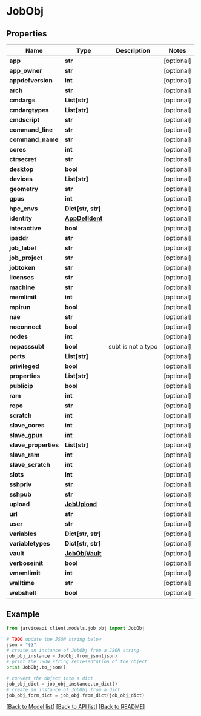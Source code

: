# JobObj


## Properties
Name | Type | Description | Notes
------------ | ------------- | ------------- | -------------
**app** | **str** |  | [optional] 
**app_owner** | **str** |  | [optional] 
**appdefversion** | **int** |  | [optional] 
**arch** | **str** |  | [optional] 
**cmdargs** | **List[str]** |  | [optional] 
**cmdargtypes** | **List[str]** |  | [optional] 
**cmdscript** | **str** |  | [optional] 
**command_line** | **str** |  | [optional] 
**command_name** | **str** |  | [optional] 
**cores** | **int** |  | [optional] 
**ctrsecret** | **str** |  | [optional] 
**desktop** | **bool** |  | [optional] 
**devices** | **List[str]** |  | [optional] 
**geometry** | **str** |  | [optional] 
**gpus** | **int** |  | [optional] 
**hpc_envs** | **Dict[str, str]** |  | [optional] 
**identity** | [**AppDefIdent**](AppDefIdent.md) |  | [optional] 
**interactive** | **bool** |  | [optional] 
**ipaddr** | **str** |  | [optional] 
**job_label** | **str** |  | [optional] 
**job_project** | **str** |  | [optional] 
**jobtoken** | **str** |  | [optional] 
**licenses** | **str** |  | [optional] 
**machine** | **str** |  | [optional] 
**memlimit** | **int** |  | [optional] 
**mpirun** | **bool** |  | [optional] 
**nae** | **str** |  | [optional] 
**noconnect** | **bool** |  | [optional] 
**nodes** | **int** |  | [optional] 
**nopasssubt** | **bool** | subt is not a typo | [optional] 
**ports** | **List[str]** |  | [optional] 
**privileged** | **bool** |  | [optional] 
**properties** | **List[str]** |  | [optional] 
**publicip** | **bool** |  | [optional] 
**ram** | **int** |  | [optional] 
**repo** | **str** |  | [optional] 
**scratch** | **int** |  | [optional] 
**slave_cores** | **int** |  | [optional] 
**slave_gpus** | **int** |  | [optional] 
**slave_properties** | **List[str]** |  | [optional] 
**slave_ram** | **int** |  | [optional] 
**slave_scratch** | **int** |  | [optional] 
**slots** | **int** |  | [optional] 
**sshpriv** | **str** |  | [optional] 
**sshpub** | **str** |  | [optional] 
**upload** | [**JobUpload**](JobUpload.md) |  | [optional] 
**url** | **str** |  | [optional] 
**user** | **str** |  | [optional] 
**variables** | **Dict[str, str]** |  | [optional] 
**variabletypes** | **Dict[str, str]** |  | [optional] 
**vault** | [**JobObjVault**](JobObjVault.md) |  | [optional] 
**verboseinit** | **bool** |  | [optional] 
**vmemlimit** | **int** |  | [optional] 
**walltime** | **str** |  | [optional] 
**webshell** | **bool** |  | [optional] 

## Example

```python
from jarviceapi_client.models.job_obj import JobObj

# TODO update the JSON string below
json = "{}"
# create an instance of JobObj from a JSON string
job_obj_instance = JobObj.from_json(json)
# print the JSON string representation of the object
print JobObj.to_json()

# convert the object into a dict
job_obj_dict = job_obj_instance.to_dict()
# create an instance of JobObj from a dict
job_obj_form_dict = job_obj.from_dict(job_obj_dict)
```
[[Back to Model list]](../README.md#documentation-for-models) [[Back to API list]](../README.md#documentation-for-api-endpoints) [[Back to README]](../README.md)


